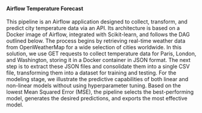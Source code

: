#### Airflow Temperature Forecast
This pipeline is an Airflow application designed to collect, transform, and predict city temperature data via an API. Its architecture is based on a Docker image of Airflow, integrated with Scikit-learn, and follows the DAG outlined below.
The process begins by retrieving real-time weather data from OpenWeatherMap for a wide selection of cities worldwide. In this solution, we use GET requests to collect temperature data for Paris, London, and Washington, storing it in a Docker container in JSON format.
The next step is to extract these JSON files and consolidate them into a single CSV file, transforming them into a dataset for training and testing. For the modeling stage, we illustrate the predictive capabilities of both linear and non-linear models without using hyperparameter tuning. Based on the lowest Mean Squared Error (MSE), the pipeline selects the best-performing model, generates the desired predictions, and exports the most effective model.
